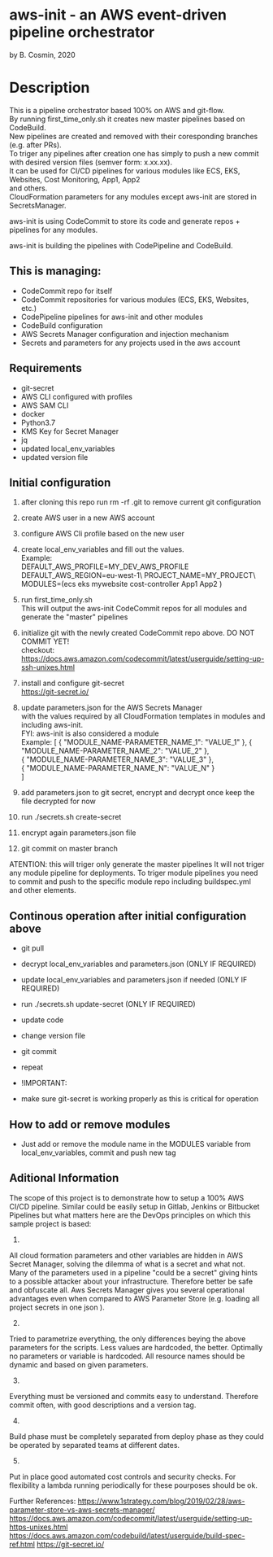 # aws-init - an AWS event-driven pipeline orchestrator
by B. Cosmin, 2020

# Description
This is a pipeline orchestrator based 100% on AWS and git-flow. \
By running first_time_only.sh it creates new master pipelines based on CodeBuild. \
New pipelines are created and removed with their coresponding branches (e.g. after PRs). \
To triger any pipelines  after creation one has simply to push a new commit with desired version files (semver form: x.xx.xx). \
It can be used for CI/CD pipelines for various modules like ECS, EKS, Websites, Cost Monitoring, App1, App2 \
and others. \
CloudFormation parameters for any modules except aws-init are stored in SecretsManager.

aws-init is using CodeCommit to store its code and generate repos + pipelines for any modules.

aws-init is building the pipelines with CodePipeline and CodeBuild.

## This is managing:
* CodeCommit repo for itself
* CodeCommit repositories for various modules (ECS, EKS, Websites, etc.)
* CodePipeline pipelines for aws-init and other modules
* CodeBuild configuration
* AWS Secrets Manager configuration and injection mechanism
* Secrets and parameters for any projects used in the aws account

## Requirements
* git-secret
* AWS CLI configured with profiles
* AWS SAM CLI
* docker
* Python3.7
* KMS Key for Secret Manager
* jq
* updated local_env_variables
* updated version file

## Initial configuration
1. after cloning this repo run rm -rf .git to remove current git configuration

2. create AWS user in a new AWS account

3. configure AWS Cli profile based on the new user

4. create local_env_variables and fill out the values.\
Example:\
DEFAULT_AWS_PROFILE=MY_DEV_AWS_PROFILE\
DEFAULT_AWS_REGION=eu-west-1\ 
PROJECT_NAME=MY_PROJECT\ 
MODULES=(ecs eks mywebsite cost-controller App1 App2 )

5. run first_time_only.sh \
This will output the aws-init CodeCommit repos for all modules and generate the "master" pipelines

6. initialize git with the newly created CodeCommit repo above. DO NOT COMMIT YET! \
checkout: https://docs.aws.amazon.com/codecommit/latest/userguide/setting-up-ssh-unixes.html

7. install and configure git-secret \
https://git-secret.io/

8. update parameters.json for the AWS Secrets Manager \
with the values required by all CloudFormation templates in modules and including aws-init. \
FYI: aws-init is also considered a module \
Example:
[
  {
    "MODULE_NAME-PARAMETER_NAME_1": "VALUE_1"
  }, 
  {
    "MODULE_NAME-PARAMETER_NAME_2": "VALUE_2"
  },   
  {
    "MODULE_NAME-PARAMETER_NAME_3": "VALUE_3"
  },     
  {
    "MODULE_NAME-PARAMETER_NAME_N": "VALUE_N"
  }   
]

9. add parameters.json to git secret, encrypt and decrypt once
keep the file decrypted for now

10. run ./secrets.sh create-secret

11. encrypt again parameters.json file

12. git commit on master branch

ATENTION: this will triger only generate the master pipelines 
It will not triger any module pipeline for deployments.
To triger module pipelines you need to commit and push to the specific module repo including buildspec.yml and other elements.


## Continous operation after initial configuration above
* git pull
* decrypt local_env_variables and parameters.json (ONLY IF REQUIRED)
* update local_env_variables and parameters.json if needed (ONLY IF REQUIRED)
* run ./secrets.sh update-secret (ONLY IF REQUIRED)
* update code
* change version file
* git commit
* repeat

* !IMPORTANT: 
- make sure git-secret is working properly as this is critical for operation

## How to add or remove modules
* Just add or remove the module name in the MODULES variable from local_env_variables,
commit and push new tag


## Aditional Information
The scope of this project is to demonstrate how to setup a 100% AWS CI/CD pipeline.
Similar could be easily setup in Gitlab, Jenkins or Bitbucket Pipelines but what matters here 
are the DevOps principles on which this sample project is based:

1.
All cloud formation parameters and other variables are hidden in AWS Secret Manager, 
solving the dilemma of what is a secret and what not. 
Many of the parameters used in a pipeline "could be a secret" giving hints to 
a possible attacker about your infrastructure. Therefore better be safe and obfuscate all.
Aws Secrets Manager gives you several operational advantages even when compared to 
AWS Parameter Store (e.g. loading all project secrets in one json ).

2.
Tried to parametrize everything, the only differences beying the above parameters for the 
scripts. Less values are hardcoded, the better. Optimally no parameters or variable is hardcoded.
All resource names should be dynamic and based on given parameters.

3.
Everything must be versioned and commits easy to understand. Therefore commit often, with good descriptions and a version tag.

4.
Build phase must be completely separated from deploy phase as they could be operated by separated teams at different dates.

5.
Put in place good automated cost controls and security checks. 
For flexibility a lambda running periodically for these pourposes should be ok.

Further References:
https://www.1strategy.com/blog/2019/02/28/aws-parameter-store-vs-aws-secrets-manager/
https://docs.aws.amazon.com/codecommit/latest/userguide/setting-up-https-unixes.html
https://docs.aws.amazon.com/codebuild/latest/userguide/build-spec-ref.html
https://git-secret.io/